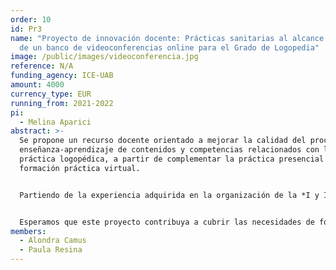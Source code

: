 ```yaml
---
order: 10
id: Pr3
name: "Proyecto de innovación docente: Prácticas sanitarias al alcance: creación
  de un banco de videoconferencias online para el Grado de Logopedia"
image: /public/images/videoconferencia.jpg
reference: N/A
funding_agency: ICE-UAB
amount: 4000
currency_type: EUR
running_from: 2021-2022
pi:
  - Melina Aparici
abstract: >-
  Se propone un recurso docente orientado a mejorar la calidad del proceso de
  enseñanza-aprendizaje de contenidos y competencias relacionados con la
  práctica logopédica, a partir de complementar la práctica presencial con
  formación práctica virtual.


  Partiendo de la experiencia adquirida en la organización de la *I y II Jornada Interuniversitaria Online de Práctica Logopédica*, se plantea una acción relacionada pero sostenible a medio y largo plazo que consiste en diseñar y crear un banco de videoconferencias destinado a la formación práctica asistencial. La construcción de este banco se basará en la información sobre áreas de interés, autopercepción de competencias no dominadas y formatos considerados realmente prácticos obtenida del mismo alumnado en estas acciones previas. 


  Esperamos que este proyecto contribuya a cubrir las necesidades de formación práctica del alumnado de Logopedia, grado sanitario que requiere de una alta carga de prácticas, a partir de poner a su disposición un recurso para (a) poder enfrentarse con una masa crítica de casos y practicar su análisis en base a unos objetivos diagnósticos, (b) tener acceso a la explicación y aplicación de técnicas y estrategias de intervención poco conocidas o de difícil dominio y (c) practicar el razonamiento clínico sobre casos de difícil acceso, sin que haya necesariamente docentes y centros implicados presencialmente.
members:
  - Alondra Camus
  - Paula Resina
---
```

